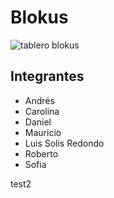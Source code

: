 # Blokus
![tablero blokus](https://upload.wikimedia.org/wikipedia/commons/thumb/1/16/BlockusFinalBoardCloseUp.jpg/245px-BlockusFinalBoardCloseUp.jpg)

## Integrantes
- Andrés
- Carolina
- Daniel
- Mauricio
- Luis Solis Redondo
- Roberto
- Sofia

test2